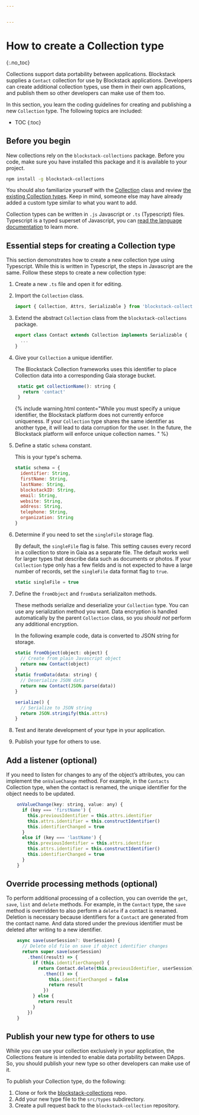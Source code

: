 ```yaml
---


---
```

# How to create a Collection type
{:.no_toc}

Collections support data portability between applications. Blockstack supplies a `Contact` collection for use by Blockstack applications. Developers can create additional collection types, use them in their own applications, and publish them so other developers can make use of them too. 

In this section, you learn the coding guidelines for creating and publishing a new `Collection` type. The following topics are included:

* TOC
{:toc}

## Before you begin

New collections rely on the `blockstack-collections` package. Before you code, make sure you have installed this package and it is available to your project. 

```bash
npm install -g blockstack-collections
```

You should also familiarize yourself with the <a href="https://github.com/blockstack/blockstack-collections/blob/master/src/types/collection.ts" target="_blank">Collection</a> class and review <a href="https://github.com/blockstack/blockstack-collections/tree/master/src/types" type="_blank">the existing Collection types</a>. Keep in mind, someone else may have already added a custom type similar to what you want to add.

Collection types can be written in `.js` Javascript or `.ts` (Typescript) files. Typescript is a typed superset of Javascript, you can <a href="https://www.typescriptlang.org/" target="_blank">read the language documentation</a> to learn more.

## Essential steps for creating a Collection type 

This section demonstrates how to create a new collection type using Typescript. While this is written in Typescript, the steps in Javascript are the same. Follow these steps to create a new collection type:

1. Create a new `.ts` file and open it for editing.
2. Import the `Collection` class.

    ```js
    import { Collection, Attrs, Serializable } from 'blockstack-collections'
    ```

3. Extend the abstract `Collection` class from the `blockstack-collections` package.

    ```js
    export class Contact extends Collection implements Serializable {
      ...
    }
    ```

4. Give your `Collection` a unique identifier. 
   
   The Blockstack Collection frameworks uses this identifier to place Collection data into a corresponding Gaia storage bucket. 

   ```js
    static get collectionName(): string {
      return 'contact'
    }
    ```

    {% include warning.html content="While you must specify a unique identifier, the Blockstack platform does not currently enforce uniqueness. If your <code>Collection</code> type shares the same identifier as another type, it will lead to data corruption for the user. In the future, the Blockstack platform will enforce unique collection names. " %}

5. Define a static `schema` constant.
  
   This is your type's schema.

    ```js
    static schema = {
      identifier: String,
      firstName: String,
      lastName: String,
      blockstackID: String,
      email: String,
      website: String,
      address: String,
      telephone: String,
      organization: String
    }
    ```

6. Determine if you need to set the `singleFile` storage flag. 

    By default, the `singleFile` flag is false. This setting causes every record in a collection to store in Gaia as a separate file. The default works well for larger types that describe data such as documents or photos. If your `Collection` type only has a few fields and is not expected to have a large number of records, set the `singleFile` data format flag to `true`.

    ```js
    static singleFile = true
    ```    

7. Define the `fromObject` and `fromData` serializaiton methods.

   These methods serialize and deserialize your `Collection` type. You can use any serialization method you want.  Data encryption is handled automatically by the parent `Collection` class, so you *should not* perform any additional encryption. 
   
   In the following example code, data is converted to JSON string for storage.

    ```js
    static fromObject(object: object) {
      // Create from plain Javascript object
      return new Contact(object)
    }
    static fromData(data: string) {
      // Deserialize JSON data
      return new Contact(JSON.parse(data))
    }
    
    serialize() {
      // Serialize to JSON string
      return JSON.stringify(this.attrs)
    }
    ```

8. Test and iterate development of your type in your application.
9. Publish your type for others to use.

## Add a listener (optional)

If you need to listen for changes to any of the object’s attributes, you can implement the `onValueChange` method. For example, in the `Contacts` Collection type, when the contact is renamed, the unique identifier for the object needs to be updated.

```js
    onValueChange(key: string, value: any) {
      if (key === 'firstName') {
        this.previousIdentifier = this.attrs.identifier
        this.attrs.identifier = this.constructIdentifier()
        this.identifierChanged = true
      }
      else if (key === 'lastName') {
        this.previousIdentifier = this.attrs.identifier
        this.attrs.identifier = this.constructIdentifier()
        this.identifierChanged = true
      }
    }
```

## Override processing methods (optional)

To perform additional processing of a collection, you can override the `get`, `save`, `list` and `delete` methods. For example, in the `Contact` type, the `save` method is overridden to also perform a `delete` if a contact is renamed. Deletion is necessary because identifiers for a `Contact` are generated from the contact name. And data stored under the previous identifier must be deleted after writing to a new identifier. 

```js
    async save(userSession?: UserSession) {
      // Delete old file on save if object identifier changes
      return super.save(userSession)
        .then((result) => {
          if (this.identifierChanged) {
            return Contact.delete(this.previousIdentifier, userSession)
              .then(() => {
                this.identifierChanged = false
                return result
              })
          } else {
            return result
          }
        })
    }
```

## Publish your new type for others to use

While you *can* use your collection exclusively in your application, the Collections feature is intended to enable data portability between DApps. So, you should publish your new type so other developers can make use of it.

To publish your Collection type, do the following:

1. Clone or fork the <a href="https://github.com/blockstack/blockstack-collections" target="_blank">blockstack-collections</a> repo.
2. Add your new type file to the `src/types` subdirectory.
3. Create a pull request back to the `blockstack-collection` repository. 